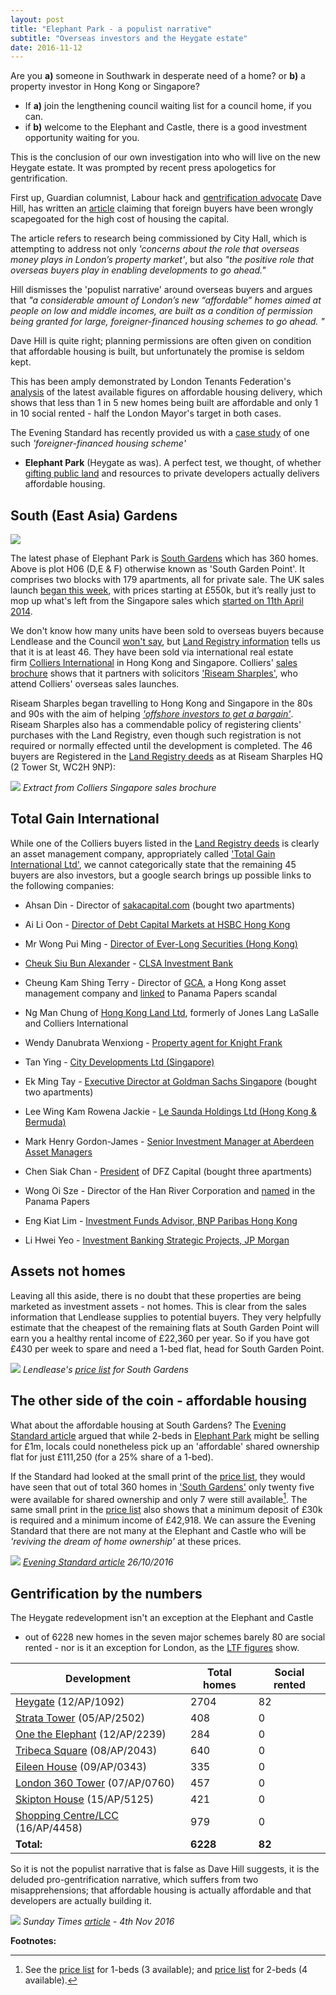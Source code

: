 ```yaml
---
layout: post
title: "Elephant Park - a populist narrative"
subtitle: "Overseas investors and the Heygate estate"
date: 2016-11-12
---
```

Are you __a)__ someone in Southwark in desperate need of a home?
  or __b)__ a property investor in Hong Kong or Singapore?

 * If __a)__ join the lengthening council waiting list for a council home, if 
   you can.
 * if __b)__ welcome to the Elephant and Castle, there is a good investment 
   opportunity waiting for you.

This is the conclusion of our own investigation into who will live on the new 
Heygate estate. It was prompted by recent press apologetics for gentrification. 

First up, Guardian columnist, Labour hack and [gentrification 
advocate](https://www.theguardian.com/uk-news/davehillblog/2016/oct/24/lets-get-our-gentrification-story-straight) 
Dave Hill, has written an 
[article](https://www.theguardian.com/uk-news/davehillblog/2016/nov/01/london-housing-sadiq-khan-research-brief-recognises-need-for-overseas-investors) 
claiming that foreign buyers have been wrongly scapegoated for the high cost of 
housing the capital.

The article refers to research being commissioned by City Hall, which is 
attempting to address not only  _'concerns about the role that overseas money 
plays in London’s property market'_, but also _"the positive role that overseas 
buyers play in enabling developments to go ahead."_
 
Hill dismisses the 'populist narrative' around overseas buyers and argues that 
_"a considerable amount of London’s new “affordable” homes aimed at people on 
low and middle incomes, are built as a condition of permission being granted 
for large, foreigner-financed housing schemes to go ahead. "_ 

Dave Hill is quite right; planning permissions are often given on condition 
that affordable housing is built, but unfortunately the promise is seldom kept.  

This has been amply demonstrated by London Tenants Federation's 
[analysis](http://35percent.org/2016-05-07-southwark-in-bottom-3-boroughs-for-affordable-housing-delivery/) 
of the latest available figures on affordable housing delivery, which shows 
that less than 1 in 5 new homes being built are affordable and only 1 in 10 
social rented - half the London Mayor's target in both cases.

The Evening Standard has recently provided us with a [case 
study](http://35percent.org/img/standard26102016-rotated.pdf) of one such _'foreigner-financed housing 
scheme'_ 
- __Elephant Park__ (Heygate as was). A perfect test, we thought, of whether 
  [gifting public 
land](http://35percent.org/2016-05-11-no-profit-share-the-true-value-of-the-heygate-regeneration/) 
and resources to private developers actually delivers affordable housing.

## South (East Asia) Gardens

![](http://35percent.org/img/southgardenpoint.JPG)

The latest phase of Elephant Park is [South 
Gardens](http://www.elephantpark.co.uk/elephant-park/explore-the-development/south-garden) 
which has 360 homes. Above is plot H06 (D,E & F) otherwise known as 'South 
Garden Point'. It comprises two blocks with 179 apartments, all for private 
sale. The UK sales launch [began this 
week](http://35percent.org/img/southgardensuklaunch.jpg), 
with prices starting at £550k, but it’s really just to mop up what's left from 
the Singapore sales which [started on 11th April 
2014](http://www.propertyguru.com.sg/property-management-news/2014/4/37646/elephant-park-sales-in-singapore).  

We don't know how many units have been sold to overseas buyers because 
Lendlease and the Council [won't say](https://youtu.be/WZRV4KMxuEk), but [Land 
Registry 
information](http://35percent.org/img/LRegisterSouthGardens.pdf) 
tells us that it is at least 46. They have been sold via international real 
estate firm [Colliers International](http://www.colliers.com/en-us) in Hong 
Kong and Singapore. Colliers' [sales 
brochure](http://35percent.org/img/South-Gardens-Fact-Sheet-CIHK.pdf) shows 
that it partners with solicitors ['Riseam 
Sharples'](http://www.riseamsharples.com/legal-services/overseas-property-exhibitions), 
who attend Colliers' overseas sales launches.

Riseam Sharples began travelling to Hong Kong and Singapore in the 80s and 90s 
with the aim of helping [_'offshore investors to get a 
bargain'_](http://www.riseamsharples.com/legal-services/overseas-property-exhibitions). 
Riseam Sharples also has a commendable policy of registering clients' purchases 
with the Land Registry, even though such registration is not required or 
normally effected until the development is completed. The 46 buyers are 
Registered in the [Land Registry 
deeds](http://35percent.org/img/LRegisterSouthGardens.pdf) as 
at Riseam Sharples HQ (2 Tower St, WC2H 9NP):

![](http://35percent.org/img/purchaserssolicitor.png)
*Extract from Colliers Singapore sales brochure*


## Total Gain International
While one of the Colliers buyers listed in the [Land Registry 
deeds](http://35percent.org/img/LRegisterSouthGardens.pdf) is clearly an asset management company, appropriately called ['Total Gain International Ltd'](https://www.hkgbusiness.com/en/company/Total-Gain-International-Limited), we cannot categorically state that the remaining 45 buyers are also investors, but a google search brings up possible links to the following companies:

 * Ahsan Din - Director of 
   [sakacapital.com](http://www.bankingandfinance.com.sg/company/details/80119512/saka-capital-pte-ltd) 
(bought two apartments)

 * Ai Li Oon - [Director of Debt Capital Markets at HSBC Hong Kong](https://www.linkedin.com/in/ai-li-oon-b0734b)

 *  Mr Wong Pui Ming - [Director of Ever-Long Securities (Hong Kong)](https://webb-site.com/codocs/SFC040901.pdf)

 * [Cheuk Siu Bun Alexander](https://www.linkedin.com/in/alex-cheuk-3ab418b0) - [CLSA Investment 
Bank](http://www.bloomberg.com/research/stocks/private/snapshot.asp?privcapId=1567021)

 * Cheung Kam Shing Terry - Director of [GCA](http://www.gca.com.hk/eng/Aboutus/Company%20Overview), a Hong Kong asset management company and [linked](https://offshoreleaks.icij.org/nodes/60380) to Panama Papers scandal

 * Ng Man Chung of [Hong Kong Land Ltd](https://www.linkedin.com/in/chung-man-ng), formerly of Jones Lang LaSalle and Colliers International

 * Wendy Danubrata Wenxiong - [Property agent for Knight Frank](https://www.qqstay.co/listing/wendy-danubrata-wenxiong/5YBEYG00000)

 * Tan Ying - [City Developments Ltd (Singapore)](http://www.cdl.com.sg/app/cdl/index.xml)

 * Ek Ming Tay - [Executive Director at Goldman Sachs Singapore](https://www.linkedin.com/in/ekmingtay) (bought two apartments)
  
 * Lee Wing Kam Rowena Jackie - [Le Saunda Holdings Ltd (Hong Kong & Bermuda)](http://www.lesaunda.com.hk/InvestorRelations-pdf/A20060711E.pdf)

 * Mark Henry Gordon-James - [Senior Investment Manager at Aberdeen Asset Managers](http://www.bloomberg.com/research/stocks/private/person.asp?personId=28908323&privcapId=209963323)

 * Chen Siak Chan - [President](http://www.bloomberg.com/Research/stocks/private/person.asp?personId=44920892&privcapId=4481325&previousCapId=4481325&previousTitle=DFZ%20Capital%20Bhd) 
of DFZ Capital (bought three apartments)

 * Wong Oi Sze - Director of the Han River Corporation and [named](https://offshoreleaks.icij.org/nodes/12204853) in the Panama Papers

 * Eng Kiat Lim - [Investment Funds Advisor, BNP Paribas Hong Kong](https://www.linkedin.com/in/eng-kiat-lim-a7489059)

 * Li Hwei Yeo - [Investment Banking Strategic Projects, JP Morgan](https://www.linkedin.com/in/li-hwei-yeo-b87543)

## Assets not homes
Leaving all this aside, there is no doubt that these properties are being 
marketed as investment assets - not homes. This is clear from the sales 
information that Lendlease supplies to potential buyers. They very helpfully 
estimate that the cheapest of the remaining flats at South Garden Point will 
earn you a healthy rental income of £22,360 per year. So if you have got £430 
per week to spare and need a 1-bed flat, head for South Garden Point. 

![](http://35percent.org/img/Availability_1_bedrooms_WC_South_Gardens.png)
*Lendlease's [price list](http://35percent.org/img/Availability_1_bedrooms_WC_South_Gardens.pdf) 
for South Gardens*

## The other side of the coin - affordable housing
What about the affordable housing at South Gardens? The [Evening Standard 
article](http://35percent.org/img/standard26102016-rotated.pdf) argued that while 2-beds in [Elephant Park](http://elephantpark.co.uk) might be selling for £1m, locals could 
nonetheless pick up an 'affordable' shared ownership flat for just £111,250 
(for a 25% share of a 1-bed).  

If the Standard had looked at the small print of the [price 
list](https://lqpricedin.co.uk/wp-content/uploads/2015/04/Elephant-park-1-bed-October16.pdf), 
they would have seen that out of total 360 homes in ['South 
Gardens'](http://www.elephantpark.co.uk/elephant-park/explore-the-development/south-garden)
only twenty five were available for shared ownership and only 7 were still 
available[^1]. The same small print in the [price 
list](https://lqpricedin.co.uk/wp-content/uploads/2015/04/Elephant-park-1-bed-October16.pdf) 
also shows that a minimum deposit of £30k is required and a minimum income of 
£42,918. We can assure the Evening Standard that there are not many at the 
Elephant and Castle who will be _'reviving the dream of home ownership'_ at 
these prices.

![](http://35percent.org/img/standard26102016.jpg)
*[Evening Standard 
article](http://35percent.org/img/standard26102016-rotated.pdf) 26/10/2016*

## Gentrification by the numbers
The Heygate redevelopment isn't an exception at the Elephant and Castle 
- out of 6228 new homes in the seven major schemes barely 80 are social rented - 
  nor is it an exception for London, as the [LTF 
figures](http://35percent.org/img/LTF_delivery_of_housing_in_London_2014-15.pdf) 
show.

|__Development__| __Total homes__  | __Social rented__ |
|---|---|---|
| [Heygate](/heygate-regeneration-faq) (12/AP/1092) | 2704  | 82  |
| [Strata Tower](/strata-tower) (05/AP/2502) | 408  | 0  |
| [One the Elephant](/one-the-elephant) (12/AP/2239) | 284  | 0  |
| [Tribeca Square](/tribeca-square) (08/AP/2043) | 640 | 0 |
| [Eileen House](/eileen-house) (09/AP/0343) | 335 | 0 |
| [London 360 Tower](/london-360-tower) (07/AP/0760) | 457 | 0 |
| [Skipton House](/skipton-house) (15/AP/5125) | 421 | 0 |
| [Shopping Centre/LCC](/shopping-centre) (16/AP/4458) | 979 | 0 |
| __Total:__ | __6228__ | __82__ |

So it is not the populist narrative that is false as Dave Hill suggests, it is 
the deluded pro-gentrification narrative, which suffers from two 
misapprehensions; that affordable housing is actually affordable and that 
developers are actually building it.

![](/img/sundaytimes4thNov2016.png)
*Sunday Times [article](/img/sundaytimes4thNov2016.pdf) - 4th Nov 2016*

__Footnotes:__

[^1]: See the [price list](https://lqpricedin.co.uk/wp-content/uploads/2015/04/Elephant-park-1-BED-pricelist-OCT16.pdf) for 1-beds (3 available); and [price list](https://lqpricedin.co.uk/wp-content/uploads/2015/04/Elephant-park-pricelist-31-10-16-OCT16.pdf) for 2-beds (4 available).
